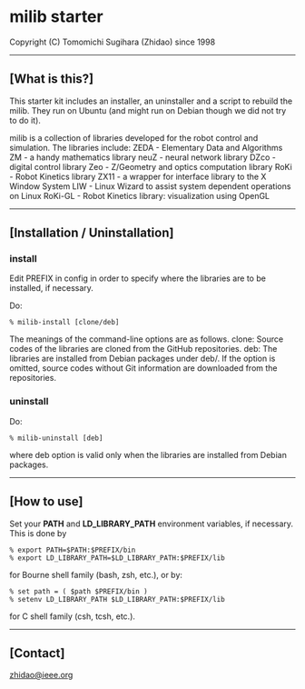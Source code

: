 milib starter
=================================================================
Copyright (C) Tomomichi Sugihara (Zhidao) since 1998

-----------------------------------------------------------------
## [What is this?]

This starter kit includes an installer, an uninstaller and a script
to rebuild the milib. They run on Ubuntu (and might run on Debian
though we did not try to do it).

milib is a collection of libraries developed for the robot control
and simulation. The libraries include:
ZEDA - Elementary Data and Algorithms
ZM - a handy mathematics library
neuZ - neural network library
DZco - digital control library
Zeo - Z/Geometry and optics computation library
RoKi - Robot Kinetics library
ZX11 - a wrapper for interface library to the X Window System
LIW - Linux Wizard to assist system dependent operations on Linux
RoKi-GL - Robot Kinetics library: visualization using OpenGL

-----------------------------------------------------------------
## [Installation / Uninstallation]

### install

Edit PREFIX in config in order to specify where the libraries are
to be installed, if necessary.

Do:
   ```
   % milib-install [clone/deb]
   ```
The meanings of the command-line options are as follows.
clone: Source codes of the libraries are cloned from the GitHub
     repositories.
deb: The libraries are installed from Debian packages under deb/.
If the option is omitted, source codes without Git information
are downloaded from the repositories.

### uninstall

Do:
   ```
   % milib-uninstall [deb]
   ```
where deb option is valid only when the libraries are installed
from Debian packages.

-----------------------------------------------------------------
## [How to use]

Set your **PATH** and **LD\_LIBRARY\_PATH** environment variables,
if necessary. This is done by

   ```
   % export PATH=$PATH:$PREFIX/bin
   % export LD_LIBRARY_PATH=$LD_LIBRARY_PATH:$PREFIX/lib
   ```

for Bourne shell family (bash, zsh, etc.), or by:

   ```
   % set path = ( $path $PREFIX/bin )
   % setenv LD_LIBRARY_PATH $LD_LIBRARY_PATH:$PREFIX/lib
   ```

for C shell family (csh, tcsh, etc.).

-----------------------------------------------------------------
## [Contact]

zhidao@ieee.org
